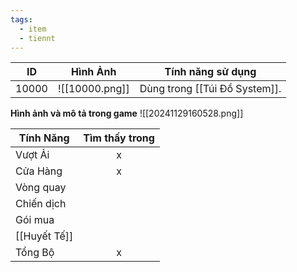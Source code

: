 ```yaml
---
tags:
  - item
  - tiennt
---
```


| ID    | Hình Ảnh       | Tính năng sử dụng             |
| ----- | -------------- | ----------------------------- |
| 10000 | ![[10000.png]] | Dùng trong [[Túi Đồ System]]. |
**Hình ảnh và mô tả trong game**
![[20241129160528.png]]

| Tính Năng    | Tìm thấy trong |
| ------------ | :------------: |
| Vượt Ải      |       x        |
| Cửa Hàng     |       x        |
| Vòng quay    |                |
| Chiến dịch   |                |
| Gói mua      |                |
| [[Huyết Tế]] |                |
| Tổng Bộ      |       x        |



